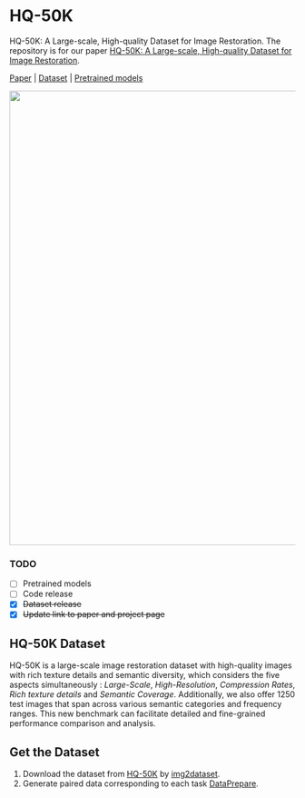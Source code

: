 # HQ-50K
HQ-50K: A Large-scale, High-quality Dataset for Image Restoration.
The repository is for our paper [HQ-50K: A Large-scale, High-quality Dataset for Image Restoration]().

[Paper]() | [Dataset](YangQiee/HQ-50K) | [Pretrained models]()

<img src="figures/network.png" width="800px"/>

### TODO
- [ ] Pretrained models
- [ ] Code release
- [x] ~~Dataset release~~
- [x] ~~Update link to paper and project page~~
## HQ-50K Dataset
HQ-50K is a large-scale image restoration dataset with high-quality images with rich texture details and semantic diversity, which considers the five aspects simultaneously : *Large-Scale*, *High-Resolution*, *Compression Rates*, *Rich texture details* and *Semantic Coverage*.  Additionally, we also offer 1250 test images that span across various semantic categories and frequency ranges. This new benchmark can facilitate detailed and fine-grained performance comparison and analysis.

## Get the Dataset
1. Download the dataset from [HQ-50K](YangQiee/HQ-50K) by [img2dataset](https://github.com/rom1504/img2dataset).
2. Generate paired data corresponding to each task [DataPrepare]().



